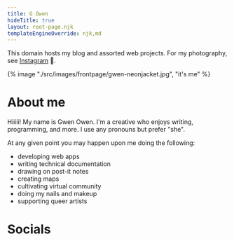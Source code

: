 ```yaml
---
title: G Owen
hideTitle: true
layout: root-page.njk
templateEngineOverride: njk,md
---
```


This domain hosts my blog and assorted web projects. For my photography, see [Instagram]() 🌇.

{% image "./src/images/frontpage/gwen-neonjacket.jpg", "it's me" %}

# About me

Hiiiii! My name is Gwen Owen. I'm a creative who enjoys writing, programming, and more. I use any pronouns but prefer "she".

At any given point you may happen upon me doing the following:
* developing web apps
* writing technical documentation
* drawing on post-it notes
* creating maps
* cultivating virtual community
* doing my nails and makeup
* supporting queer artists


# Socials